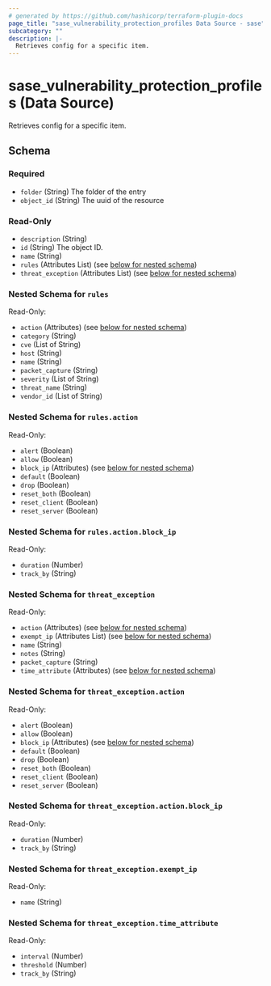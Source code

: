 ```yaml
---
# generated by https://github.com/hashicorp/terraform-plugin-docs
page_title: "sase_vulnerability_protection_profiles Data Source - sase"
subcategory: ""
description: |-
  Retrieves config for a specific item.
---
```


# sase_vulnerability_protection_profiles (Data Source)

Retrieves config for a specific item.



<!-- schema generated by tfplugindocs -->
## Schema

### Required

- `folder` (String) The folder of the entry
- `object_id` (String) The uuid of the resource

### Read-Only

- `description` (String)
- `id` (String) The object ID.
- `name` (String)
- `rules` (Attributes List) (see [below for nested schema](#nestedatt--rules))
- `threat_exception` (Attributes List) (see [below for nested schema](#nestedatt--threat_exception))

<a id="nestedatt--rules"></a>
### Nested Schema for `rules`

Read-Only:

- `action` (Attributes) (see [below for nested schema](#nestedatt--rules--action))
- `category` (String)
- `cve` (List of String)
- `host` (String)
- `name` (String)
- `packet_capture` (String)
- `severity` (List of String)
- `threat_name` (String)
- `vendor_id` (List of String)

<a id="nestedatt--rules--action"></a>
### Nested Schema for `rules.action`

Read-Only:

- `alert` (Boolean)
- `allow` (Boolean)
- `block_ip` (Attributes) (see [below for nested schema](#nestedatt--rules--action--block_ip))
- `default` (Boolean)
- `drop` (Boolean)
- `reset_both` (Boolean)
- `reset_client` (Boolean)
- `reset_server` (Boolean)

<a id="nestedatt--rules--action--block_ip"></a>
### Nested Schema for `rules.action.block_ip`

Read-Only:

- `duration` (Number)
- `track_by` (String)




<a id="nestedatt--threat_exception"></a>
### Nested Schema for `threat_exception`

Read-Only:

- `action` (Attributes) (see [below for nested schema](#nestedatt--threat_exception--action))
- `exempt_ip` (Attributes List) (see [below for nested schema](#nestedatt--threat_exception--exempt_ip))
- `name` (String)
- `notes` (String)
- `packet_capture` (String)
- `time_attribute` (Attributes) (see [below for nested schema](#nestedatt--threat_exception--time_attribute))

<a id="nestedatt--threat_exception--action"></a>
### Nested Schema for `threat_exception.action`

Read-Only:

- `alert` (Boolean)
- `allow` (Boolean)
- `block_ip` (Attributes) (see [below for nested schema](#nestedatt--threat_exception--action--block_ip))
- `default` (Boolean)
- `drop` (Boolean)
- `reset_both` (Boolean)
- `reset_client` (Boolean)
- `reset_server` (Boolean)

<a id="nestedatt--threat_exception--action--block_ip"></a>
### Nested Schema for `threat_exception.action.block_ip`

Read-Only:

- `duration` (Number)
- `track_by` (String)



<a id="nestedatt--threat_exception--exempt_ip"></a>
### Nested Schema for `threat_exception.exempt_ip`

Read-Only:

- `name` (String)


<a id="nestedatt--threat_exception--time_attribute"></a>
### Nested Schema for `threat_exception.time_attribute`

Read-Only:

- `interval` (Number)
- `threshold` (Number)
- `track_by` (String)


